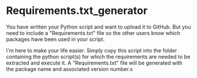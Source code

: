 # Requirements.txt_generator
You have written your Python script and want to upload it to GitHub.
But you need to include a "Requirements.txt" file so the other users know which packages have been used in your script.

I'm here to make your life easier. Simply copy this script into the folder containing the python script(s) for which the requirements are needed to be extracted and execute it. A "Requirements.txt" file will be generated with the package name and associated version number.s
